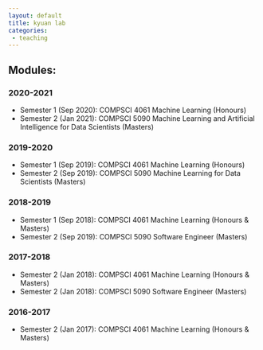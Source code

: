 ```yaml
---
layout: default
title: kyuan lab
categories:
 - teaching
---
```


## Modules:  

### 2020-2021

- Semester 1 (Sep 2020): COMPSCI 4061 Machine Learning (Honours) 
- Semester 2 (Jan 2021): COMPSCI 5090 Machine Learning and Artificial Intelligence for Data Scientists (Masters)

### 2019-2020

- Semester 1 (Sep 2019): COMPSCI 4061 Machine Learning (Honours) 
- Semester 2 (Sep 2019): COMPSCI 5090 Machine Learning for Data Scientists (Masters)

### 2018-2019

- Semester 1 (Sep 2018): COMPSCI 4061 Machine Learning (Honours & Masters) 
- Semester 2 (Sep 2019): COMPSCI 5090 Software Engineer (Masters)

### 2017-2018

- Semester 2 (Jan 2018): COMPSCI 4061 Machine Learning (Honours & Masters) 
- Semester 2 (Jan 2018): COMPSCI 5090 Software Engineer (Masters)

### 2016-2017

- Semester 2 (Jan 2017): COMPSCI 4061 Machine Learning (Honours & Masters) 
